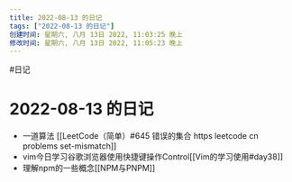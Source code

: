 ```yaml
---
title: 2022-08-13 的日记
tags: ["2022-08-13 的日记"]
创建时间: 星期六, 八月 13日 2022, 11:03:25 晚上
修改时间: 星期六, 八月 13日 2022, 11:05:23 晚上
---
```

#日记

# 2022-08-13 的日记

- 一道算法 [[LeetCode（简单）#645 错误的集合 https leetcode cn problems set-mismatch]]
- vim今日学习谷歌浏览器使用快捷键操作Control[[Vim的学习使用#day38]]
- 理解npm的一些概念[[NPM与PNPM]]